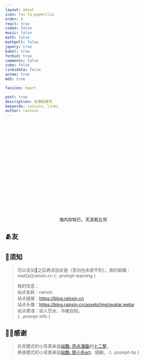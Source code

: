 ```yaml
---
layout: about
icon: fas fa-paperclip
order: 4
react: true
video: false
music: false
math: false
mathpolt: false
jquery: true
babel: true
forbid: true
comments: false
cube: false
linksdata: false
anime: true
md5: true

favicon: heart

post: true
description: 友情链接页
keywords: rainsin, links
author: rainsin
---
```


<link rel="stylesheet" href="/assets/links/links-min.css"/>

<main id="shrink-card">
  <div class="c-glitch" style="border-radius: 12px;;aspect-ratio: 1 / .6;background-image: url('https://file.rainsin.cn/d/blog/img/friend/friend.png'),url('https://rainsinpan.vip.cpolar.cn/d/blog/img/friend/friend.png');">
    <div class="c-glitch__img" style="background-image: url('https://file.rainsin.cn/d/blog/img/friend/friend.png'),url('https://rainsinpan.vip.cpolar.cn/d/blog/img/friend/friend.png');"></div>
    <div class="c-glitch__img" style="background-image: url('https://file.rainsin.cn/d/blog/img/friend/friend.png'),url('https://rainsinpan.vip.cpolar.cn/d/blog/img/friend/friend.png');"></div>
    <div class="c-glitch__img" style="background-image: url('https://file.rainsin.cn/d/blog/img/friend/friend.png'),url('https://rainsinpan.vip.cpolar.cn/d/blog/img/friend/friend.png');"></div>
    <div class="c-glitch__img" style="background-image: url('https://file.rainsin.cn/d/blog/img/friend/friend.png'),url('https://rainsinpan.vip.cpolar.cn/d/blog/img/friend/friend.png');"></div>
    <div class="c-glitch__img" style="background-image: url('https://file.rainsin.cn/d/blog/img/friend/friend.png'),url('https://rainsinpan.vip.cpolar.cn/d/blog/img/friend/friend.png');"></div>
  </div>
  <div style="text-align: center;color: var(--text-color);">
    海内存知已，天涯若比邻
  </div>
</main>

## 🫂友

<div id="links-box"></div>


## 📌须知

> 可以击剑🤺之后再添加友链（吾剑也未尝不利）。我的邮箱：mail[at]rainsin.cn
{: .prompt-warning }

> 我的信息：<br>
> 站点名称：rainsin<br>
> 站点链接：https://blog.rainsin.cn<br>
> 站点头像：https://blog.rainsin.cn/assets/img/avatar.webp<br>
> 站点寄语：如人饮水，冷暖自知。<br>
{: .prompt-info }

## 🫶🏻感谢

> 白天模式的小背景来自[站酷: 亮点漫画](https://abenben.zcool.com.cn/)的[十二梦](https://www.zcool.com.cn/work/ZNjA0MDg3Ng==.html)。<br/>
> 黑夜模式的小背景来自[站酷: 那小先art](https://www.zcool.com.cn/u/18496248)。侵删。
{: .prompt-tip }

<script type="text/babel"  data-type="module" src="/assets/links/links.js"></script>